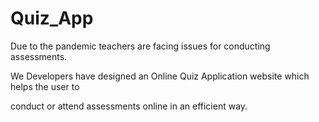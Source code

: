 

# Quiz_App

Due to the pandemic teachers are facing issues for conducting assessments.

We Developers have designed an Online Quiz Application website which helps the user  to
 
conduct or attend assessments online in an efficient way.         
     
